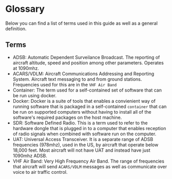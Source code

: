 # Glossary

Below you can find a list of terms used in this guide as well as a general definition.

## Terms

* ADSB: Automatic Dependent Surveilance Broadcast. The reporting of aircraft altitude, speed and position among other parameters. Operates at 1090mhz.
* ACARS/VDLM: Aircraft Communications Addressing and Reporting System. Aircraft text messaging to and from ground stations. Frequencies used for this are in the `VHF Air Band`
* Container: The term used for a self-contained set of software that can be run using docker.
* Docker: Docker is a suite of tools that enables a convienient way of running software that is packaged in a self-contained `container` that can be run on supported computers without having to install all of the software's required packages on the host machine.
* SDR: Software Defined Radio. This is a term used to refer to the hardware dongle that is plugged in to a computer that enables reception of radio signals when combined with software run on the computer.
* UAT: Universal Access Transceiver. It is a separate range of ADSB frequencies (978mhz), used in the US, by aircraft that operate below 18,000 feet. Most aircraft will not have UAT and instead have just 1090mhz ADSB.
* VHF Air Band: Very High Frequency Air Band. The range of frequencies that aircraft will send `ACARS/VDLM` messages as well as communicate over voice to air traffic control.